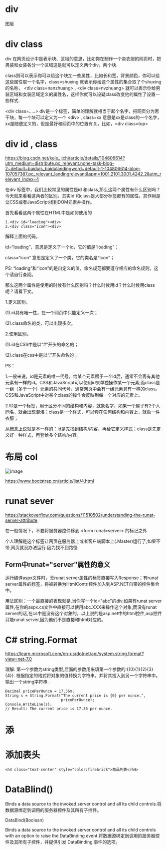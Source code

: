 # div 

图层

# div class

div 在网页设计中是表示块、区域的意思，比如你在制作一个卖衣服的网页时，把男装和女装各分一个区域这是就可以定义两个div，两个块.

class则可以表示你可以给这个块加一些属性，比如长和宽，背景颜色，你可以给这些属性取一个名字，class=shuxing 就表示你给这个属性的集合取了个shuxing的名称， 
\<div class=nanzhuang\> , \<div class=nvzhuang\> 就可以表示你给男装区域和女装区域定义的属性名，这样你就可以设疑class改变他的属性了设置一些样式.
  
\<div class=.....\> div是一个标签，简单的理解就相当于起个名字，把网页分为若干块，每一个块可以定义为一个 \<div\> , class=xx 意思是xx是class的一个名字，xx是随便定义的，但是最好和网页中的位置有关，比如，\<div class=top\>

# div id , class

https://blog.csdn.net/kele_jichi/article/details/104806614?utm_medium=distribute.pc_relevant.none-task-blog-2~default~baidujs_baidulandingword~default-1-104806614-blog-107057387.pc_relevant_landingrelevant&spm=1001.2101.3001.4242.2&utm_relevant_index=4

在div 标签中，我们比较常见的属性是id 和class,那么这两个属性有什么区别吗？今天就来看看这两者的区别。其实id 和class是大部分标签都有的属性。其作用是让CSS或者JavaScript找到DOM元素并操作。

首先看看这两个属性在HTML中是如何使用的

    1.<div id="loading"><div>
    2.<div class="icon"><div>

解释上面的代码，

id=“loading”，意思是定义了一个id，它的值是“loading”；

class=“icon” 意思是定义了一个类，它的类名是“icon”；

PS: “loading”和“icon”的是自定义的值，命名规范都要遵守相应的命名规则，这个请自行查阅。

那么这两个属性是使用的时候有什么区别吗？什么时候用id？什么时候用class呢？请看下文。

1.定义区别。

(1).id具有唯一性，在一个网页中只能定义一次；

(2).class命名的类，可以出现多次。

2.使用区别。

(1).id在CSS中是以“#”开头的命名的；

(2).class在css中是以“.”开头命名的；

PS：

1.一般来说，id是元素的唯一代号，给某个元素赋予一个id后，通常不会再有其他元素有一样的id。CSS和JavaScript可以使用id来单独操作某一个元素;而class是一组（多于一个）元素的共同代号，通常网页中会有一组元素具有一样的class。CSS和JavaScript中对某个class的操作会反映到每一个对应的元素上。

2.ID是一个标签，用于区分不同的结构和内容，就象名字，如果一个屋子有2个人同名，就会出现混淆；class是一个样式，可以套在任何结构和内容上，就象一件衣服；

从概念上说就是不一样的：id是先找到结构/内容，再给它定义样式；class是先定义好一种样式，再套给多个结构/内容。

# 布局 col

![image](https://user-images.githubusercontent.com/117897416/222446623-eff2f6d5-bcf0-4f3d-89cd-868431920b86.png)

https://www.bootstrap.cn/article/list/4.html

# runat sever

https://stackoverflow.com/questions/11510502/understanding-the-runat-server-attribute

在一般情况下，不要将服务器控件移到 \<form runat=server></form> 的标记之外

个人理解是这个标签让网页在服务器上或者客户端脚本上(.Master)运行了,如果不带,网页就没办法运行.因为找不到路径.

##     Form中runat="server"属性的意义

运行编译aspx文件时，无runat server属性的标签直接写入Response；有runat server属性的标签，将被转换为HtmlContrl控件加入到ASP.NET自带的控件集合中。

用法区别：一个最直接的表现就是,当你写一个id="abc"的div,如果有runat server属性,在你的aspx.cs文件中直接可以使用abc.XXX来操作这个对象,而没有runat server的话,在cs中是没有这个对象的。以上说的是asp.net中的html控件,asp控件只能runat server,因为他们不是直接和html对应的。

# C# string.Format

https://learn.microsoft.com/en-us/dotnet/api/system.string.format?view=net-7.0

理解: 第一个参数为string类型,后面的参数用来填第一个参数的:{{0}{1}{2}{3}{4}}.
      根据指定的格式将对象的值转换为字符串，并将其插入到另一个字符串中。
      输出一个string字符串.

    Decimal pricePerOunce = 17.36m;
    String s = String.Format("The current price is {0} per ounce.",
                             pricePerOunce);
    Console.WriteLine(s);
    // Result: The current price is 17.36 per ounce.
    
# 添
    
# 添加表头

    <h4 class="text-center" style="color:firebrick">商品列表</h4>
    
# DataBlind()

Binds a data source to the invoked server control and all its child controls.将数据源绑定到调用的服务器控件及其所有子控件。

DataBind(Boolean)	

Binds a data source to the invoked server control and all its child controls with an option to raise the DataBinding event.将数据源绑定到调用的服务器控件及其所有子控件，并提供引发 DataBinding 事件的选项。


 
